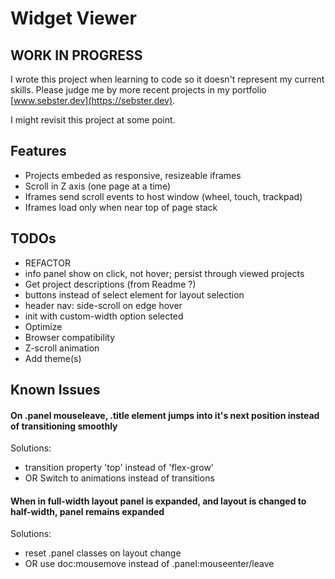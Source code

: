 # Widget Viewer

## WORK IN PROGRESS

I wrote this project when learning to code so it doesn't represent my current skills. Please judge me by more recent projects in my portfolio [www.sebster.dev](https://sebster.dev).

I might revisit this project at some point.

## Features

- Projects embeded as responsive, resizeable iframes
- Scroll in Z axis (one page at a time)
- Iframes send scroll events to host window (wheel, touch, trackpad)
- Iframes load only when near top of page stack

## TODOs

- REFACTOR
- info panel show on click, not hover; persist through viewed projects
- Get project descriptions (from Readme ?)
- buttons instead of select element for layout selection
- header nav: side-scroll on edge hover
- init with custom-width option selected
- Optimize
- Browser compatibility
- Z-scroll animation
- Add theme(s)

## Known Issues

#### On .panel mouseleave, .title element jumps into it's next position instead of transitioning smoothly

Solutions:

- transition property 'top' instead of 'flex-grow'
- OR Switch to animations instead of transitions

#### When in full-width layout panel is expanded, and layout is changed to half-width, panel remains expanded

Solutions:

- reset .panel classes on layout change
- OR use doc:mousemove instead of .panel:mouseenter/leave
